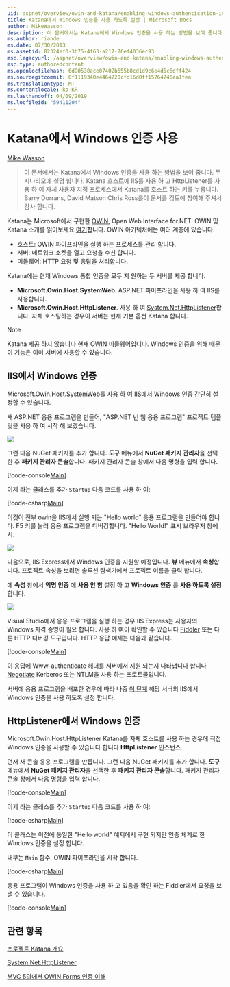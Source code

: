```yaml
---
uid: aspnet/overview/owin-and-katana/enabling-windows-authentication-in-katana
title: Katana에서 Windows 인증을 사용 하도록 설정 | Microsoft Docs
author: MikeWasson
description: 이 문서에서는 Katana에서 Windows 인증을 사용 하는 방법을 보여 줍니다. 두 시나리오에 설명 합니다. Katana 호스트에 IIS를 사용 하 여 및 자체 호스트 하는 캐 탈 HttpListener를 사용 하 여...
ms.author: riande
ms.date: 07/30/2013
ms.assetid: 82324ef0-3b75-4f63-a217-76ef4036ec93
msc.legacyurl: /aspnet/overview/owin-and-katana/enabling-windows-authentication-in-katana
msc.type: authoredcontent
ms.openlocfilehash: 6d90538ace07402b655b8cd1d9c6e4d5c6dff424
ms.sourcegitcommit: 0f1119340e4464720cfd16d0ff15764746ea1fea
ms.translationtype: MT
ms.contentlocale: ko-KR
ms.lasthandoff: 04/09/2019
ms.locfileid: "59411204"
---
```

# <a name="enabling-windows-authentication-in-katana"></a>Katana에서 Windows 인증 사용

[Mike Wasson](https://github.com/MikeWasson)

> 이 문서에서는 Katana에서 Windows 인증을 사용 하는 방법을 보여 줍니다. 두 시나리오에 설명 합니다. Katana 호스트에 IIS를 사용 하 고 HttpListener를 사용 하 여 자체 사용자 지정 프로세스에서 Katana를 호스트 하는 키를 누릅니다. Barry Dorrans, David Matson Chris Ross를이 문서를 검토에 참여해 주셔서 감사 합니다.


Katana는 Microsoft에서 구현한 [OWIN](http://owin.org/), Open Web Interface for.NET. OWIN 및 Katana 소개를 읽어보세요 [여기](an-overview-of-project-katana.md)합니다. OWIN 아키텍처에는 여러 계층에 있습니다.

- 호스트: OWIN 파이프라인을 실행 하는 프로세스를 관리 합니다.
- 서버: 네트워크 소켓을 열고 요청을 수신 합니다.
- 미들웨어: HTTP 요청 및 응답을 처리합니다.

Katana에는 현재 Windows 통합 인증을 모두 지 원하는 두 서버를 제공 합니다.

- **Microsoft.Owin.Host.SystemWeb**. ASP.NET 파이프라인을 사용 하 여 IIS를 사용합니다.
- **Microsoft.Owin.Host.HttpListener**. 사용 하 여 [System.Net.HttpListener](https://msdn.microsoft.com/library/system.net.httplistener.aspx)합니다. 자체 호스팅하는 경우이 서버는 현재 기본 옵션 Katana 합니다.

> [!NOTE]
> Katana 제공 하지 않습니다 현재 OWIN 미들웨어입니다. Windows 인증을 위해 때문이 기능은 이미 서버에 사용할 수 있습니다.

## <a name="windows-authentication-in-iis"></a>IIS에서 Windows 인증

Microsoft.Owin.Host.SystemWeb를 사용 하 여 IIS에서 Windows 인증 간단히 설정할 수 있습니다.

새 ASP.NET 응용 프로그램을 만들어, "ASP.NET 빈 웹 응용 프로그램" 프로젝트 템플릿을 사용 하 여 시작 해 보겠습니다.

![](enabling-windows-authentication-in-katana/_static/image1.png)

그런 다음 NuGet 패키지를 추가 합니다. **도구** 메뉴에서 **NuGet 패키지 관리자**을 선택한 후 **패키지 관리자 콘솔**합니다. 패키지 관리자 콘솔 창에서 다음 명령을 입력 합니다.

[!code-console[Main](enabling-windows-authentication-in-katana/samples/sample1.cmd)]

이제 라는 클래스를 추가 `Startup` 다음 코드를 사용 하 여:

[!code-csharp[Main](enabling-windows-authentication-in-katana/samples/sample2.cs)]

이것이 전부 owin을 IIS에서 실행 되는 "Hello world" 응용 프로그램을 만들어야 합니다. F5 키를 눌러 응용 프로그램을 디버깅합니다. "Hello World!" 표시 브라우저 창에서.

![](enabling-windows-authentication-in-katana/_static/image2.png)

다음으로, IIS Express에서 Windows 인증을 지원할 예정입니다. **뷰** 메뉴에서 **속성**합니다. 프로젝트 속성을 보려면 솔루션 탐색기에서 프로젝트 이름을 클릭 합니다.

에 **속성** 창에서 **익명 인증** 에 **사용 안 함** 설정 하 고 **Windows 인증** 를  **사용 하도록 설정**합니다.

![](enabling-windows-authentication-in-katana/_static/image3.png)

Visual Studio에서 응용 프로그램을 실행 하는 경우 IIS Express는 사용자의 Windows 자격 증명이 필요 합니다. 사용 하 여이 확인할 수 있습니다 [Fiddler](http://fiddler2.com/home) 또는 다른 HTTP 디버깅 도구입니다. HTTP 응답 예제는 다음과 같습니다.

[!code-console[Main](enabling-windows-authentication-in-katana/samples/sample3.cmd?highlight=1,5-6)]

이 응답에 Www-authenticate 헤더를 서버에서 지원 되는지 나타냅니다 합니다 [Negotiate](http://www.ietf.org/rfc/rfc4559.txt) Kerberos 또는 NTLM을 사용 하는 프로토콜입니다.

서버에 응용 프로그램을 배포한 경우에 따라 나중 [이 단계](https://www.iis.net/configreference/system.webserver/security/authentication/windowsauthentication) 해당 서버의 IIS에서 Windows 인증을 사용 하도록 설정 합니다.

## <a name="windows-authentication-in-httplistener"></a>HttpListener에서 Windows 인증

Microsoft.Owin.Host.HttpListener Katana를 자체 호스트를 사용 하는 경우에 직접 Windows 인증을 사용할 수 있습니다 합니다 **HttpListener** 인스턴스.

먼저 새 콘솔 응용 프로그램을 만듭니다. 그런 다음 NuGet 패키지를 추가 합니다. **도구** 메뉴에서 **NuGet 패키지 관리자**을 선택한 후 **패키지 관리자 콘솔**합니다. 패키지 관리자 콘솔 창에서 다음 명령을 입력 합니다.

[!code-console[Main](enabling-windows-authentication-in-katana/samples/sample4.cmd)]

이제 라는 클래스를 추가 `Startup` 다음 코드를 사용 하 여:

[!code-csharp[Main](enabling-windows-authentication-in-katana/samples/sample5.cs)]

이 클래스는 이전에 동일한 "Hello world" 예제에서 구현 되지만 인증 체계로 한 Windows 인증을 설정 합니다.

내부는 `Main` 함수, OWIN 파이프라인을 시작 합니다.

[!code-csharp[Main](enabling-windows-authentication-in-katana/samples/sample6.cs)]

응용 프로그램이 Windows 인증을 사용 하 고 있음을 확인 하는 Fiddler에서 요청을 보낼 수 있습니다.

[!code-console[Main](enabling-windows-authentication-in-katana/samples/sample7.cmd?highlight=1,4-5)]

## <a name="related-topics"></a>관련 항목

[프로젝트 Katana 개요](an-overview-of-project-katana.md)

[System.Net.HttpListener](https://msdn.microsoft.com/library/system.net.httplistener.aspx)

[MVC 5의에서 OWIN Forms 인증 이해](https://blogs.msdn.com/b/webdev/archive/2013/07/03/understanding-owin-forms-authentication-in-mvc-5.aspx)
